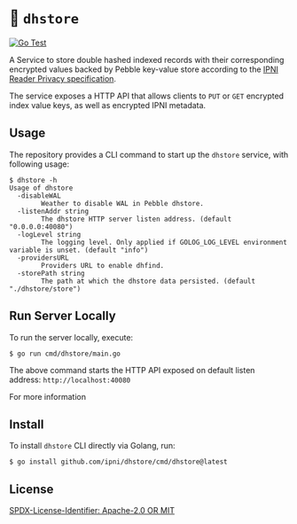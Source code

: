 # :lock_with_ink_pen: `dhstore`

[![Go Test](https://github.com/ipni/dhstore/actions/workflows/go-test.yml/badge.svg)](https://github.com/ipni/dhstore/actions/workflows/go-test.yml)

A Service to store double hashed indexed records with their corresponding encrypted values backed by
Pebble key-value store according to
the [IPNI Reader Privacy specification](https://github.com/ipni/specs/pull/5).

The service exposes a HTTP API that allows clients to `PUT` or `GET` encrypted index value keys, as
well as encrypted IPNI metadata.

## Usage

The repository provides a CLI command to start up the `dhstore` service, with following usage:

```shell
$ dhstore -h
Usage of dhstore
  -disableWAL
        Weather to disable WAL in Pebble dhstore.
  -listenAddr string
        The dhstore HTTP server listen address. (default "0.0.0.0:40080")
  -logLevel string
        The logging level. Only applied if GOLOG_LOG_LEVEL environment variable is unset. (default "info")
  -providersURL
        Providers URL to enable dhfind.
  -storePath string
        The path at which the dhstore data persisted. (default "./dhstore/store")
```

## Run Server Locally

To run the server locally, execute:

```shell
$ go run cmd/dhstore/main.go
```

The above command starts the HTTP API exposed on default listen address: `http://localhost:40080`

For more information

## Install

To install `dhstore` CLI directly via Golang, run:

```shell
$ go install github.com/ipni/dhstore/cmd/dhstore@latest
```

## License

[SPDX-License-Identifier: Apache-2.0 OR MIT](LICENSE.md)
